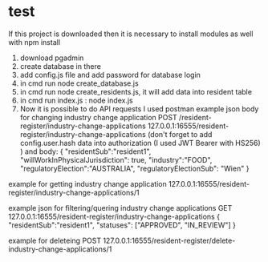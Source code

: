 # test


If this project is downloaded then it is necessary to install modules as well with npm install
1. download pgadmin
2. create database in there
3. add config.js file and add password for database login
4. in cmd run node create_database.js
5. in cmd run node create_residents.js, it will add data into resident table
6. in cmd run index.js : node index.js
7. Now it is possible to do API requests 
I used postman
example json body for changing industry change application POST /resident-register/industry-change-applications
127.0.0.1:16555/resident-register/industry-change-applications
(don't forget to add config.user.hash data into authorization (I used JWT Bearer with HS256) )
  and body:
  {
  "residentSub":"resident1",
  "willWorkInPhysicalJurisdiction": true,
  "industry":"FOOD",
  "regulatoryElection":"AUSTRALIA",
"regulatoryElectionSub": "Wien"
}

example for getting industry change application 127.0.0.1:16555/resident-register/industry-change-applications/1

example json for filtering/quering industry change applications GET 127.0.0.1:16555/resident-register/industry-change-applications
 {
  "residentSub":"resident1",
  "statuses": ["APPROVED", "IN_REVIEW"]
}

example for deleteing POST 127.0.0.1:16555/resident-register/delete-industry-change-applications/1
